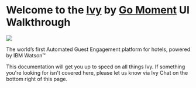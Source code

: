 # Welcome to the [Ivy](http://rev1.gomoment.com) by [Go Moment](http://www.gomoment.com) UI Walkthrough

[![](http://i.imgur.com/ChfDhPk.png)](http://rev1.gomoment.com)  

The world’s first Automated Guest Engagement platform for hotels, powered by IBM Watson™

This documentation will get you up to speed on all things Ivy. If something you're looking for isn't covered here, please let us know via Ivy Chat on the bottom right of this page.